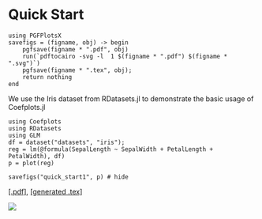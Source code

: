 # Quick Start

```@setup pgf
using PGFPlotsX
savefigs = (figname, obj) -> begin
    pgfsave(figname * ".pdf", obj)
    run(`pdftocairo -svg -l  1 $(figname * ".pdf") $(figname * ".svg")`)
    pgfsave(figname * ".tex", obj);
    return nothing
end
```

We use the Iris dataset from RDatasets.jl to demonstrate the basic usage of Coefplots.jl

```@example pgf
using Coefplots
using RDatasets
using GLM
df = dataset("datasets", "iris");
reg = lm(@formula(SepalLength ~ SepalWidth + PetalLength + PetalWidth), df)
p = plot(reg)

savefigs("quick_start1", p) # hide
```
[\[.pdf\]](quick_start1.pdf), [\[generated .tex\]](quick_start1.tex)

![](quick_start1.svg)